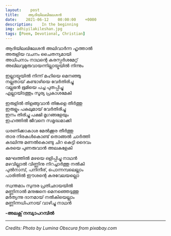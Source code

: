 ```yaml
---
layout:    post
title:    ആദിയിലഖിലേശൻ
date:    2021-06-12    00:00:00    +0000
description:    In the beginning
img: adhiyilakileshan.jpg
tags: [Poem, Devotional, Christian]
---
```


ആദിയിലഖിലേശൻ അലിവാർന്ന ഹൃത്താൽ  
അരുളിയ വചനം ചൈതന്യമായി  
അധിപനാം നാഥന്റെ കരസ്പർശമേറ്റ്‌  
അഖിലവുമുരുവായന്നില്ലായ്മയിൽ നിന്നും  

ഇല്ലായ്മയിൽ നിന്ന് മഹിയെ മെനഞ്ഞു  
നല്ലതായ് കണ്ടാഴിയെ വേർതിരിച്ചു  
വല്ലഭൻ ഭൂമിയെ പച്ച പുതപ്പിച്ചു  
എല്ലായിടത്തും സൂര്യ പ്രകാശമേകി  

ഇരുളിൽ തിളങ്ങുവാൻ തിങ്കളെ തീർത്തു  
ഇരുളും പകലുമായ് വേർതിരിച്ചു  
ഇനം തിരിച്ചു പക്ഷി മൃഗങ്ങളേയും  
ഇഹത്തിൽ ജീവനെ സമൃദ്ധമാക്കി  

ധരണിക്കാകാശ മേൽക്കൂര തീർത്തു  
താര നിരകൾകൊണ്ട് തൊങ്ങൽ ചാർത്തി  
കടലിന്നു മണൽകൊണ്ടു ചിറ കെട്ടി ദൈവം  
കരയെ പുണരുവാൻ അലകളേകി  

മേഘത്തിൽ മഴയെ ഒളിപ്പിച്ചു നാഥൻ  
മഴവില്ലാൽ വിണ്ണിനു നിറച്ചാർത്തു നൽകി  
പുൽനാമ്പ്, പനിനീര്, പൊന്നമ്പലെല്ലാം  
പാരിതിൽ ഈശന്റെ കരവേലയല്ലൊ  

സ്വന്തമാം സുന്ദര പ്രതിഛായയിൽ  
മണ്ണിനാൽ മനുജനെ മെനഞ്ഞെടുത്തു  
മർത്യന്നു ദാനമായ് നൽകിയെല്ലാം    
മണ്ണിന്നധിപനായ് വാഴിച്ചു നാഥൻ  
  

**-അലക്സ് നമ്പ്യാപറമ്പിൽ**

----------
_Credits: Photo by Lumina Obscura from pixabay.com_  